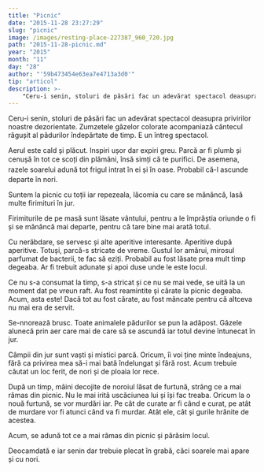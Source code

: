 ```yaml
---
title: "Picnic"
date: "2015-11-28 23:27:29"
slug: "picnic"
image: /images/resting-place-227387_960_720.jpg
path: "2015-11-28-picnic.md"
year: "2015"
month: "11"
day: "28"
author: "'59b473454e63ea7e4713a3d0'"
tip: "articol"
description: >-
    "Ceru-i senin, stoluri de păsări fac un adevărat spectacol deasupra privirilor noastre dezorientate. Zumzetele gâzelor colorate acompaniază cântecul răgușit al pădurilor îndepărtate de timp. E un între"
---
```

<div class="kg-card-markdown"><p>Ceru-i senin, stoluri de păsări fac un adevărat spectacol deasupra privirilor noastre dezorientate. Zumzetele gâzelor colorate acompaniază cântecul răgușit al pădurilor îndepărtate de timp. E un întreg spectacol.</p>
<p>Aerul este cald și plăcut. Inspiri ușor dar expiri greu. Parcă ar fi plumb și cenușă în tot ce scoți din plămâni, însă simți că te purifici. D<span style="line-height: 20.8px;">e </span>asemena<span style="line-height: 20.8px;">, </span><span style="line-height: 20.8px;">r</span>azele soarelui adună tot frigul intrat în ei și în oase. Probabil că-l ascunde departe în nori.</p>
<p>Suntem la picnic cu toții iar repezeala, lăcomia cu care se mănâncă, lasă multe firimituri în jur.</p>
<p>Firimiturile de pe masă sunt lăsate vântului, pentru a le împrăștia oriunde o fi și se mănâncă mai departe, pentru că tare bine mai arată totul.</p>
<p>Cu nerăbdare, se servesc și alte aperitive interesante. Aperitive după aperitive. Totuși, parcă-s stricate de vreme. Gustul lor amărui, mirosul parfumat de bacterii, te fac să eziți. Probabil au fost lăsate prea mult timp degeaba. Ar fi trebuit adunate și apoi duse unde le este locul.</p>
<p>Ce nu s-a consumat la timp, s-a stricat și ce nu se mai vede, se uită la un moment dat pe vreun raft. Au fost reamintite și cărate la picnic degeaba. Acum, asta este! Dacă tot au fost cărate, au fost mâncate pentru că altceva nu mai era de servit.</p>
<p>Se-nnorează brusc. Toate animalele pădurilor se pun la adăpost. Gâzele alunecă prin aer care mai de care să se ascundă iar totul devine întunecat în jur.</p>
<p>Câmpii din jur sunt vaști și mistici parcă. Oricum, îi voi ține minte îndeajuns, fără ca privirea mea să-i mai bată îndelungat și fără rost. Acum trebuie căutat un loc ferit, de nori și de ploaia lor rece.</p>
<p>După un timp, mâini decojite de noroiul lăsat de furtună, strâng ce a mai rămas din picnic. Nu le mai irită uscăciunea lui și își fac treaba. Oricum la o nouă furtună, se vor murdări iar. Pe cât de curate ar fi când e curat, pe atât de murdare vor fi atunci când va fi murdar.  Atât ele, cât și gurile hrănite de acestea.</p>
<p>Acum, se adună tot ce a mai rămas din picnic și părăsim locul.</p>
<p>Deocamdată e iar senin dar trebuie plecat în grabă, căci soarele mai apare și cu nori.</p>
<p> </p>
</div>
    